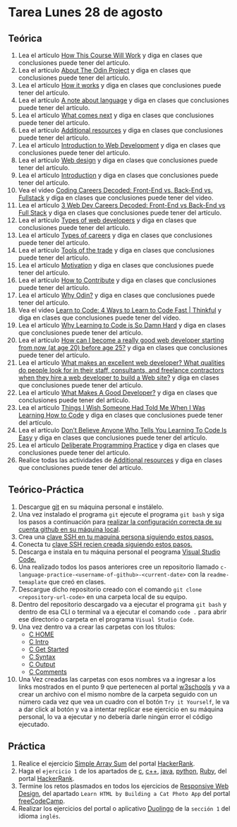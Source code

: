# Tarea Lunes 28 de agosto

## Teórica

1. Lea el artículo [How This Course Will Work](https://www.theodinproject.com/lessons/foundations-how-this-course-will-work) y diga en clases que conclusiones puede tener del artículo.
2. Lea el artículo [About The Odin Project](https://www.theodinproject.com/lessons/foundations-how-this-course-will-work#introduction) y diga en clases que conclusiones puede tener del artículo.
3. Lea el artículo [How it works](https://www.theodinproject.com/lessons/foundations-how-this-course-will-work#how-it-works) y diga en clases que conclusiones puede tener del artículo.
4. Lea el artículo [A note about language](https://www.theodinproject.com/lessons/foundations-how-this-course-will-work#a-note-about-language) y diga en clases que conclusiones puede tener del artículo.
5. Lea el artículo [What comes next](https://www.theodinproject.com/lessons/foundations-how-this-course-will-work#what-comes-next) y diga en clases que conclusiones puede tener del artículo.
6. Lea el artículo [Additional resources](https://www.theodinproject.com/lessons/foundations-how-this-course-will-work#additional-resources) y diga en clases que conclusiones puede tener del artículo.
7. Lea el artículo [Introduction to Web Development](https://www.theodinproject.com/lessons/foundations-introduction-to-web-development) y diga en clases que conclusiones puede tener del artículo.
8. Lea el artículo [Web design](https://en.wikipedia.org/wiki/Web_design) y diga en clases que conclusiones puede tener del artículo.
9. Lea el artículo [Introduction](https://www.theodinproject.com/lessons/foundations-introduction-to-web-development#introduction) y diga en clases que conclusiones puede tener del artículo.
10. Vea el video [Coding Careers Decoded: Front-End vs. Back-End vs. Fullstack](https://www.youtube.com/watch?v=CgGyAEVCODM&ab_channel=Udacity) y diga en clases que conclusiones puede tener del video.
11. Lea el artículo [3 Web Dev Careers Decoded: Front-End vs Back-End vs Full Stack](https://www.udacity.com/blog/2020/12/front-end-vs-back-end-vs-full-stack-web-developers.html) y diga en clases que conclusiones puede tener del artículo.
12. Lea el artículo [Types of web developers](https://www.theodinproject.com/lessons/foundations-introduction-to-web-development#types-of-web-developers) y diga en clases que conclusiones puede tener del artículo.
13. Lea el artículo [Types of careers](https://www.theodinproject.com/lessons/foundations-introduction-to-web-development#types-of-careers) y diga en clases que conclusiones puede tener del artículo.
14. Lea el artículo [Tools of the trade](https://www.theodinproject.com/lessons/foundations-introduction-to-web-development#tools-of-the-trade) y diga en clases que conclusiones puede tener del artículo.
15. Lea el artículo [Motivation](https://www.theodinproject.com/lessons/foundations-introduction-to-web-development#motivation) y diga en clases que conclusiones puede tener del artículo.
16. Lea el artículo [How to Contribute](https://www.theodinproject.com/contributing) y diga en clases que conclusiones puede tener del artículo.
17. Lea el artículo [Why Odin?](https://www.theodinproject.com/lessons/foundations-introduction-to-web-development#why-odin) y diga en clases que conclusiones puede tener del artículo.
18. Vea el video [Learn to Code: 4 Ways to Learn to Code Fast | Thinkful](https://www.youtube.com/watch?v=xv_viTuyrHw&t=1s&ab_channel=Thinkful) y diga en clases que conclusiones puede tener del video.
19. Lea el artículo [Why Learning to Code is So Damn Hard](https://www.youtube.com/watch?v=xv_viTuyrHw&t=1s&ab_channel=Thinkful) y diga en clases que conclusiones puede tener del artículo.
20. Lea el artículo [How can I become a really good web developer starting from now (at age 20) before age 25?](https://www.quora.com/Computer-Programming/How-can-I-become-a-really-good-web-developer-starting-from-now-at-age-20-before-age-25) y diga en clases que conclusiones puede tener del artículo.
21. Lea el artículo [What makes an excellent web developer? What qualities do people look for in their staff, consultants, and freelance contractors when they hire a web developer to build a Web site?](https://www.quora.com/What-makes-an-excellent-web-developer-What-qualities-do-people-look-for-in-their-staff-consultants-and-freelance-contractors-when-they-hire-a-web-developer-to-build-a-Web-site) y diga en clases que conclusiones puede tener del artículo.
22. Lea el artículo [What Makes A Good Developer?](http://jaredthenerd.com/2013/05/What-Makes-A-Good-Developer/) y diga en clases que conclusiones puede tener del artículo.
23. Lea el artículo [Things I Wish Someone Had Told Me When I Was Learning How to Code](https://www.freecodecamp.org/news/things-i-wish-someone-had-told-me-when-i-was-learning-how-to-code-565fc9dcb329/) y diga en clases que conclusiones puede tener del artículo.
24. Lea el artículo [Don’t Believe Anyone Who Tells You Learning To Code Is Easy](https://techcrunch.com/2014/05/24/dont-believe-anyone-who-tells-you-learning-to-code-is-easy/) y diga en clases que conclusiones puede tener del artículo.
25. Lea el artículo [Deliberate Programming Practice](https://codequizzes.wordpress.com/2013/04/28/deliberate-programming-practice/) y diga en clases que conclusiones puede tener del artículo.
26. Realice todas las actividades de [Additional resources](https://codequizzes.wordpress.com/2013/04/28/deliberate-programming-practice/) y diga en clases que conclusiones puede tener del artículo.

## Teórico-Práctica

1. Descargue [git](https://git-scm.com/) en su máquina personal e instálelo.
2. Una vez instalado el programa `git` ejecute el programa `git bash` y siga los pasos a continuación para [realizar la configuración correcta de su cuenta github en su máquina local](https://www.theodinproject.com/lessons/foundations-setting-up-git#step-22-setup-git).
3. Crea una [clave SSH en tu maquina persona siguiendo estos pasos.](https://www.theodinproject.com/lessons/foundations-setting-up-git#step-23-create-an-ssh-key)
4. Conecta tu [clave SSH recien creada siguiendo estos pasos.](https://www.theodinproject.com/lessons/foundations-setting-up-git#step-24-link-your-ssh-key-with-github)
5. Descarga e instala en tu máquina personal el peograma [Visual Studio Code.](https://code.visualstudio.com/)
6. Una realizado todos los pasos anteriores cree un repositorio llamado `c-language-practice-<username-of-github>-<current-date>` con la `readme-temaplate` que creó en clases.
7. Descargue dicho repositorio creado con el comando `git clone <repository-url-code>` en una carpeta local de su equipo.
8. Dentro del repositorio descargado va a ejecutar el programa `git bash` y dentro de esa CLI o terminal va a ejecutar el comando `code .` para abrir ese directorio o carpeta en el programa `Visual Studio Code`.
9. Una vez dentro va a crear las carpetas con los títulos:
   - [C HOME](https://www.w3schools.com/c/index.php)
   - [C Intro](https://www.w3schools.com/c/c_intro.php)
   - [C Get Started](https://www.w3schools.com/c/c_getstarted.php)
   - [C Syntax](https://www.w3schools.com/c/c_syntax.php)
   - [C Output](https://www.w3schools.com/c/c_output.php)
   - [C Comments](https://www.w3schools.com/c/c_comments.php)
10. Una Vez creadas las carpetas con esos nombres va a ingresar a los links mostrados en el punto 9 que pertenecen al portal [w3schools](https://www.w3schools.com/) y va a crear un archivo con el mismo nombre de la carpeta seguido con un número cada vez que vea un cuadro con el botón `Try it Yourself`, le va a dar click al botón y va a intentar replicar ese ejercicio en su máquina personal, lo va a ejecutar y no debería darle ningún error el código ejecutado.

## Práctica

1. Realice el ejercicio [Simple Array Sum](https://www.hackerrank.com/challenges/simple-array-sum/problem?isFullScreen=true) del portal [HackerRank](https://www.hackerrank.com/dashboard).
2. Haga el `ejercicio 1` de los apartados de [c](https://www.hackerrank.com/domains/c), [c++](https://www.hackerrank.com/domains/cpp), [java](https://www.hackerrank.com/domains/java), [python](https://www.hackerrank.com/domains/python), [Ruby](https://www.hackerrank.com/domains/ruby), del portal [HackerRank](https://www.hackerrank.com/dashboard).
3. Termine los retos plasmados en todos los ejercicios de [Responsive Web Design](https://www.freecodecamp.org/learn/2022/responsive-web-design/), del apartado `Learn HTML by Building a Cat Photo App` del portal [freeCodeCamp](https://www.freecodecamp.org/learn/).
4. Realizar los ejercicios del portal o aplicativo [Duolingo](https://www.duolingo.com/learn) de la `sección 1` del idioma `inglés`.
